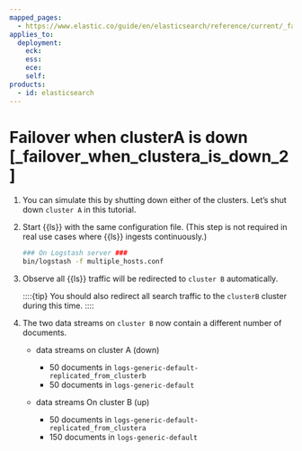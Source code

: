 ```yaml
---
mapped_pages:
  - https://www.elastic.co/guide/en/elasticsearch/reference/current/_failover_when_clustera_is_down_2.html
applies_to:
  deployment:
    eck:
    ess:
    ece:
    self:
products:
  - id: elasticsearch
---
```


# Failover when clusterA is down [_failover_when_clustera_is_down_2]

1. You can simulate this by shutting down either of the clusters. Let’s shut down `cluster A` in this tutorial.
2. Start {{ls}} with the same configuration file. (This step is not required in real use cases where {{ls}} ingests continuously.)

    ```sh
    ### On Logstash server ###
    bin/logstash -f multiple_hosts.conf
    ```

3. Observe all {{ls}} traffic will be redirected to `cluster B` automatically.

    ::::{tip} 
    You should also redirect all search traffic to the `clusterB` cluster during this time.
    ::::

4. The two data streams on `cluster B` now contain a different number of documents.

    * data streams on cluster A (down)

        * 50 documents in `logs-generic-default-replicated_from_clusterb`
        * 50 documents in `logs-generic-default`

    * data streams On cluster B (up)

        * 50 documents in `logs-generic-default-replicated_from_clustera`
        * 150 documents in `logs-generic-default`


